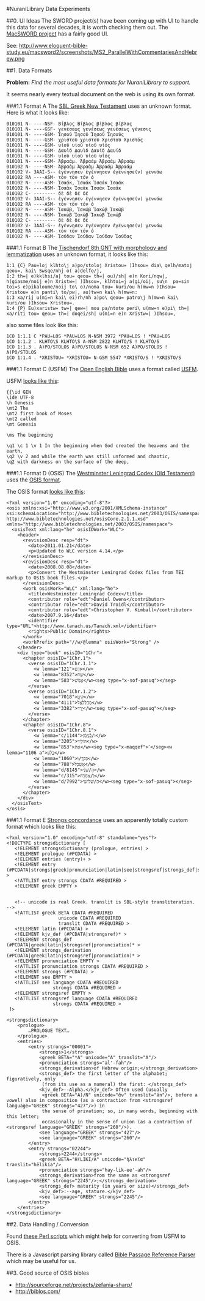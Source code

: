 #NuraniLibrary Data Experiments

##0. UI Ideas
The SWORD project(s) have been coming up with UI to handle this data for several decades, it is worth checking them out.  The [MacSWORD project](http://www.macsword.com/tour/) has a fairly good UI.

See: http://www.eloquent-bible-study.eu/macsword2/screenshots/MS2_ParallelWithCommentariesAndHebrew.png


##1. Data Formats

**Problem:** *Find the most useful data formats for NuraniLibrary to support.*

It seems nearly every textual document on the web is using its own format.

###1.1 Format A
The [SBL Greek New Testament](http://www.sblgnt.com/) uses an unknown format.  Here is what it looks like:

	010101 N- ----NSF- Βίβλος Βίβλος βίβλος βίβλος
	010101 N- ----GSF- γενέσεως γενέσεως γενέσεως γένεσις
	010101 N- ----GSM- Ἰησοῦ Ἰησοῦ Ἰησοῦ Ἰησοῦς
	010101 N- ----GSM- χριστοῦ χριστοῦ Χριστοῦ Χριστός
	010101 N- ----GSM- υἱοῦ υἱοῦ υἱοῦ υἱός
	010101 N- ----GSM- Δαυὶδ Δαυὶδ Δαυίδ Δαυίδ
	010101 N- ----GSM- υἱοῦ υἱοῦ υἱοῦ υἱός
	010101 N- ----GSM- Ἀβραάμ. Ἀβραάμ Ἀβραάμ Ἀβραάμ
	010102 N- ----NSM- Ἀβραὰμ Ἀβραὰμ Ἀβραάμ Ἀβραάμ
	010102 V- 3AAI-S-- ἐγέννησεν ἐγέννησεν ἐγέννησε(ν) γεννάω
	010102 RA ----ASM- τὸν τὸν τόν ὁ
	010102 N- ----ASM- Ἰσαάκ, Ἰσαάκ Ἰσαάκ Ἰσαάκ
	010102 N- ----NSM- Ἰσαὰκ Ἰσαὰκ Ἰσαάκ Ἰσαάκ
	010102 C- -------- δὲ δὲ δέ δέ
	010102 V- 3AAI-S-- ἐγέννησεν ἐγέννησεν ἐγέννησε(ν) γεννάω
	010102 RA ----ASM- τὸν τὸν τόν ὁ
	010102 N- ----ASM- Ἰακώβ, Ἰακώβ Ἰακώβ Ἰακώβ
	010102 N- ----NSM- Ἰακὼβ Ἰακὼβ Ἰακώβ Ἰακώβ
	010102 C- -------- δὲ δὲ δέ δέ
	010102 V- 3AAI-S-- ἐγέννησεν ἐγέννησεν ἐγέννησε(ν) γεννάω
	010102 RA ----ASM- τὸν τὸν τόν ὁ
	010102 N- ----ASM- Ἰούδαν Ἰούδαν Ἰούδαν Ἰούδας

###1.1 Format B
The [Tischendorf 8th GNT with morphology and lemmatization](https://github.com/morphgnt/tischendorf) uses an unknown format, it looks like this:

	1:1 {C} Pau=loj klhto\j a)po/stoloj Xristou= )Ihsou= dia\ qelh/matoj qeou=, kai\ Swsqe/nhj o( a)delfo/j,
	1:2 th=| e)kklhsi/a| tou= qeou= th=| ou)/sh| e)n Kori/nqw|, h(giasme/noij e)n Xristw=| )Ihsou=, klhtoi=j a(gi/oij, su\n  pa=sin toi=s e)pikaloume/noij to\ o)/noma tou= kuri/ou h(mw=n )Ihsou= Xristou= e)n panti\ to/pw|, au)tw=n kai\ h(mw=n:
	1:3 xa/rij u(mi=n kai\ ei)rh/nh a)po\ qeou= patro\j h(mw=n kai\ kuri/ou )Ihsou= Xristou=.
	1:4 {P} Eu)xaristw= tw=| qew=| mou pa/ntote peri\ u(mw=n e)pi\ th=| xa/riti tou= qeou= th=| doqei/sh| u(mi=n e)n Xristw=| )Ihsou=,

also some files look like this:

	1CO 1:1.1 C *PAU=LOS *PAU=LOS N-NSM 3972 *PAU=LOS ! *PAU=LOS
	1CO 1:1.2 . KLHTO\S KLHTO\S A-NSM 2822 KLHTO/S ! KLHTO/S
	1CO 1:1.3 . A)PO/STOLOS A)PO/STOLOS N-NSM 652 A)PO/STOLOS ! A)PO/STOLOS
	1CO 1:1.4 . *XRISTOU= *XRISTOU= N-GSM 5547 *XRISTO/S ! *XRISTO/S


###1.1 Format C (USFM)
The [Open English Bible](http://openenglishbible.org/) uses a format called [USFM](http://paratext.ubs-translations.org/about/usfm).

USFM [looks like this](https://github.com/openenglishbible/Open-English-Bible/blob/master/sources/kent/usfm/01-Genesis.usfm):

	{{\id GEN
	\ide UTF-8
	\h Genesis
	\mt2 The
	\mt2 first book of Moses
	\mt2 called
	\mt Genesis
	 
	\ms The beginning
	 
	\q1 \c 1 \v 1 In the beginning when God created the heavens and the earth, 
	\q2 \v 2 and while the earth was still unformed and chaotic, 
	\q2 with darkness on the surface of the deep, 


###1.1 Format D (OSIS)
The [Westminster Leningrad Codex (Old Testament)](https://github.com/openscriptures/morphhb) uses the [OSIS format](http://www.bibletechnologies.net/osisCore.2.1.1.xsd).

The OSIS format [looks like this](https://github.com/openscriptures/morphhb/blob/master/wlc/1Chr.xml):

	<?xml version="1.0" encoding="utf-8"?>
	<osis xmlns:xsi="http://www.w3.org/2001/XMLSchema-instance" xsi:schemaLocation="http://www.bibletechnologies.net/2003/OSIS/namespace http://www.bibletechnologies.net/osisCore.2.1.1.xsd" xmlns="http://www.bibletechnologies.net/2003/OSIS/namespace">
	  <osisText xml:lang="he" osisIDWork="WLC">
	    <header>
	      <revisionDesc resp="dt">
	        <date>2011.01.21</date>
	        <p>Updated to WLC version 4.14.</p>
	      </revisionDesc>
	      <revisionDesc resp="dt">
	        <date>2008.08.08</date>
	        <p>Convert the Westminster Leningrad Codex files from TEI markup to OSIS book files.</p>
	      </revisionDesc>
	      <work osisWork="WLC" xml:lang="he">
	        <title>Westminster Leningrad Codex</title>
	        <contributor role="edt">Daniel Owens</contributor>
	        <contributor role="edt">David Troidl</contributor>
	        <contributor role="edt">Christopher V. Kimball</contributor>
	        <date>2007.9.16</date>
	        <identifier type="URL">http://www.tanach.us/Tanach.xml</identifier>
	        <rights>Public Domain</rights>
	      </work>
	      <workPrefix path="//w/@lemma" osisWork="Strong" />
	    </header>
	    <div type="book" osisID="1Chr">
	      <chapter osisID="1Chr.1">
	        <verse osisID="1Chr.1.1">
	          <w lemma="121">אָדָ֥ם</w>
	          <w lemma="8352">שֵׁ֖ת</w>
	          <w lemma="583">אֱנֽוֹשׁ</w><seg type="x-sof-pasuq">׃</seg>
	        </verse>
	        <verse osisID="1Chr.1.2">
	          <w lemma="7018">קֵינָ֥ן</w>
	          <w lemma="4111">מַהֲלַלְאֵ֖ל</w>
	          <w lemma="3382">יָֽרֶד</w><seg type="x-sof-pasuq">׃</seg>
	        </verse>
	      </chapter>
	      <chapter osisID="1Chr.8">
	        <verse osisID="1Chr.8.1">
	          <w lemma="c/1144">וּ/בִ֨נְיָמִ֔ן</w>
	          <w lemma="3205">הוֹלִ֖יד</w>
	          <w lemma="853">אֶת</w><seg type="x-maqqef">־</seg><w lemma="1106 a">בֶּ֣לַע</w>
	          <w lemma="1060">בְּכֹר֑/וֹ</w>
	          <w lemma="788">אַשְׁבֵּל֙</w>
	          <w lemma="d/8145">הַ/שֵּׁנִ֔י</w>
	          <w lemma="c/315">וְ/אַחְרַ֖ח</w>
	          <w lemma="d/7992">הַ/שְּׁלִישִֽׁי</w><seg type="x-sof-pasuq">׃</seg>
	        </verse>
	      </chapter>
	    </div>
	  </osisText>
	</osis>


###1.1 Format E
[Strongs concordance](https://github.com/morphgnt/strongs-dictionary-xml) uses an apparently totally custom format which looks like this:

	<?xml version="1.0" encoding="utf-8" standalone="yes"?>
	<!DOCTYPE strongsdictionary [
	   <!ELEMENT strongsdictionary (prologue, entries) >
	   <!ELEMENT prologue (#PCDATA) >
	   <!ELEMENT entries (entry)+ >
	   <!ELEMENT entry (#PCDATA|strongs|greek|pronunciation|latin|see|strongsref|strongs_def|strongs_derivation|kjv_def)* >
	   <!ATTLIST entry strongs CDATA #REQUIRED >
	   <!ELEMENT greek EMPTY >
	
	
	   <!-- unicode is real Greek. translit is SBL-style transliteration. -->
	   <!ATTLIST greek BETA CDATA #REQUIRED 
	                   unicode CDATA #REQUIRED 
	                   translit CDATA #REQUIRED >
	   <!ELEMENT latin (#PCDATA) >
	   <!ELEMENT kjv_def (#PCDATA|strongsref)* >
	   <!ELEMENT strongs_def (#PCDATA|greek|latin|strongsref|pronunciation)* >
	   <!ELEMENT strongs_derivation (#PCDATA|greek|latin|strongsref|pronunciation)* >
	   <!ELEMENT pronunciation EMPTY >
	   <!ATTLIST pronunciation strongs CDATA #REQUIRED >
	   <!ELEMENT strongs (#PCDATA) >
	   <!ELEMENT see EMPTY >
	   <!ATTLIST see language CDATA #REQUIRED
	                 strongs CDATA #REQUIRED >
	   <!ELEMENT strongsref EMPTY >
	   <!ATTLIST strongsref language CDATA #REQUIRED
	                 strongs CDATA #REQUIRED >
	 ]>
	
	<strongsdictionary>
	    <prologue>
	        …PROLOGUE TEXT…
	    </prologue>
	    <entries>
	        <entry strongs="00001">
	            <strongs>1</strongs>
	            <greek BETA="*A" unicode="Α" translit="A"/>
	            <pronunciation strongs="al'-fah"/>
	            <strongs_derivation>of Hebrew origin;</strongs_derivation>
	            <strongs_def> the first letter of the alphabet; figuratively, only
	             (from its use as a numeral) the first: </strongs_def>
	            <kjv_def>--Alpha.</kjv_def> Often used (usually
	             <greek BETA="A)/N" unicode="ἄν" translit="án"/>, before a vowel) also in composition (as a contraction from <strongsref language="GREEK" strongs="427"/>) in
	             the sense of privation; so, in many words, beginning with this letter;
	             occasionally in the sense of union (as a contraction of <strongsref language="GREEK" strongs="260"/>).
	            <see language="GREEK" strongs="427"/>
	            <see language="GREEK" strongs="260"/>
	        </entry>
	        <entry strongs="02244">
	            <strongs>2244</strongs>
	            <greek BETA="H(LIKI/A" unicode="ἡλικία" translit="hēlikía"/>
	            <pronunciation strongs="hay-lik-ee'-ah"/>
	            <strongs_derivation>from the same as <strongsref language="GREEK" strongs="2245"/>;</strongs_derivation>
	            <strongs_def> maturity (in years or size)</strongs_def>
	            <kjv_def>:--age, stature.</kjv_def>
	            <see language="GREEK" strongs="2245"/>
	        </entry>
	    </entries>
	</strongsdictionary>

##2. Data Handling / Conversion

Found [these Perl scripts](http://code.google.com/p/osis-converters/) which might help for converting from USFM to OSIS.

There is a Javascript parsing library called [Bible Passage Reference Parser](https://github.com/openbibleinfo/Bible-Passage-Reference-Parser) which may be useful for us.

##3. Good source of OSIS bibles

* http://sourceforge.net/projects/zefania-sharp/
* http://biblos.com/